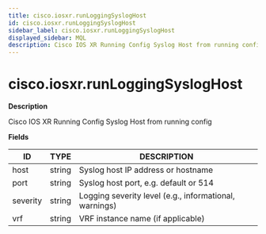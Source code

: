 ```yaml
---
title: cisco.iosxr.runLoggingSyslogHost
id: cisco.iosxr.runLoggingSyslogHost
sidebar_label: cisco.iosxr.runLoggingSyslogHost
displayed_sidebar: MQL
description: Cisco IOS XR Running Config Syslog Host from running config
---
```


# cisco.iosxr.runLoggingSyslogHost

**Description**

Cisco IOS XR Running Config Syslog Host from running config

**Fields**

| ID       | TYPE   | DESCRIPTION                                            |
| -------- | ------ | ------------------------------------------------------ |
| host     | string | Syslog host IP address or hostname                     |
| port     | string | Syslog host port, e.g. default or 514                  |
| severity | string | Logging severity level (e.g., informational, warnings) |
| vrf      | string | VRF instance name (if applicable)                      |
